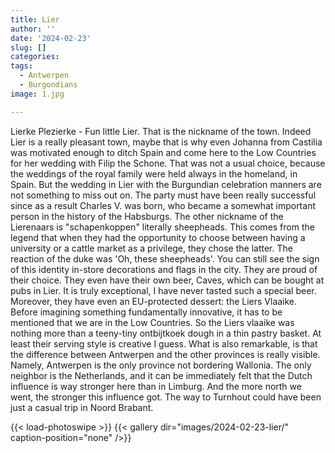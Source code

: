 ```yaml
---
title: Lier
author: ''
date: '2024-02-23'
slug: []
categories:
tags:
  - Antwerpen
  - Burgondians
image: 1.jpg

---
```


Lierke Plezierke - Fun little Lier. That is the nickname of the town. Indeed Lier is a really pleasant town, maybe that is why even Johanna from Castilia was motivated enough to ditch Spain and come here to the Low Countries for her wedding with Filip the Schone. That was not a usual choice, because the weddings of the royal family were held always in the homeland, in Spain. But the wedding in Lier with the Burgundian celebration manners are not something to miss out on. The party must have been really successful since as a result Charles V. was born, who became a somewhat important person in the history of the Habsburgs.
The other nickname of the Lierenaars is "schapenkoppen" literally sheepheads. This comes from the legend that when they had the opportunity to choose between having a university or a cattle market as a privilege, they chose the latter. The reaction of the duke was 'Oh, these sheepheads'. You can still see the sign of this identity in-store decorations and flags in the city. They are proud of their choice. They even have their own beer, Caves, which can be bought at pubs in Lier. It is truly exceptional, I have never tasted such a special beer. Moreover, they have even an EU-protected dessert: the Liers Vlaaike. Before imagining something fundamentally innovative, it has to be mentioned that we are in the Low Countries. So the Liers vlaaike was nothing more than a teeny-tiny ontbijtkoek dough in a thin pastry basket. At least their serving style is creative I guess.
What is also remarkable, is that the difference between Antwerpen and the other provinces is really visible. Namely, Antwerpen is the only province not bordering Wallonia. The only neighbor is the Netherlands, and it can be immediately felt that the Dutch influence is way stronger here than in Limburg. And the more north we went, the stronger this influence got. The way to Turnhout could have been just a casual trip in Noord Brabant.

{{< load-photoswipe >}}
{{< gallery dir="images/2024-02-23-lier/" caption-position="none" />}}


